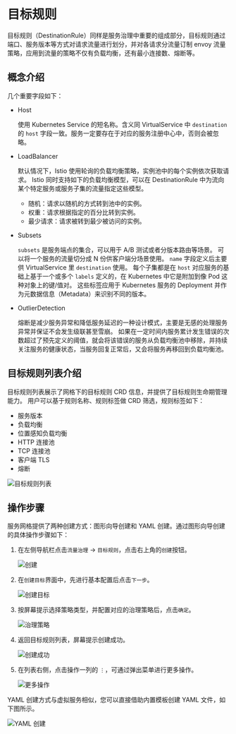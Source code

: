 # 目标规则

目标规则（DestinationRule）同样是服务治理中重要的组成部分，目标规则通过端口、服务版本等方式对请求流量进行划分，并对各请求分流量订制 envoy 流量策略，应用到流量的策略不仅有负载均衡，还有最小连接数、熔断等。

## 概念介绍

几个重要字段如下：

- Host

    使用 Kubernetes Service 的短名称。含义同 VirtualService 中 `destination` 的 `host` 字段一致。服务一定要存在于对应的服务注册中心中，否则会被忽略。

- LoadBalancer

    默认情况下，Istio 使用轮询的负载均衡策略，实例池中的每个实例依次获取请求。
    Istio 同时支持如下的负载均衡模型，可以在 DestinationRule 中为流向某个特定服务或服务子集的流量指定这些模型。

    - 随机：请求以随机的方式转到池中的实例。
    - 权重：请求根据指定的百分比转到实例。
    - 最少请求：请求被转到最少被访问的实例。

- Subsets

    `subsets` 是服务端点的集合，可以用于 A/B 测试或者分版本路由等场景。
    可以将一个服务的流量切分成 N 份供客户端分场景使用。
    `name` 字段定义后主要供 VirtualService 里 `destination` 使用。
    每个子集都是在 `host` 对应服务的基础上基于一个或多个 `labels` 定义的，在 Kubernetes 中它是附加到像 Pod 这种对象上的键/值对。
    这些标签应用于 Kubernetes 服务的 Deployment 并作为元数据信息（Metadata）来识别不同的版本。

- OutlierDetection

    熔断是减少服务异常和降低服务延迟的一种设计模式，主要是无感的处理服务异常并保证不会发生级联甚至雪崩。
    如果在一定时间内服务累计发生错误的次数超过了预先定义的阈值，就会将该错误的服务从负载均衡池中移除，并持续关注服务的健康状态，当服务回复正常后，又会将服务再移回到负载均衡池。

## 目标规则列表介绍

目标规则列表展示了网格下的目标规则 CRD 信息，并提供了目标规则生命期管理能力。
用户可以基于规则名称、规则标签做 CRD 筛选，规则标签如下：

- 服务版本
- 负载均衡
- 位置感知负载均衡
- HTTP 连接池
- TCP 连接池
- 客户端 TLS
- 熔断

![目标规则列表](https://docs.daocloud.io/daocloud-docs-images/docs/mspider/images/destirule06.png)

## 操作步骤

服务网格提供了两种创建方式：图形向导创建和 YAML 创建。通过图形向导创建的具体操作步骤如下：

1. 在左侧导航栏点击`流量治理` -> `目标规则`，点击右上角的`创建`按钮。

    ![创建](https://docs.daocloud.io/daocloud-docs-images/docs/mspider/images/destirule01.png)

2. 在`创建目标`界面中，先进行基本配置后点击`下一步`。

    ![创建目标](https://docs.daocloud.io/daocloud-docs-images/docs/mspider/images/destirule02.png)

3. 按屏幕提示选择策略类型，并配置对应的治理策略后，点击`确定`。

    ![治理策略](https://docs.daocloud.io/daocloud-docs-images/docs/mspider/images/destirule03.png)

4. 返回目标规则列表，屏幕提示创建成功。

    ![创建成功](https://docs.daocloud.io/daocloud-docs-images/docs/mspider/images/destirule04.png)

5. 在列表右侧，点击操作一列的 `⋮`，可通过弹出菜单进行更多操作。

    ![更多操作](https://docs.daocloud.io/daocloud-docs-images/docs/mspider/images/destirule05.png)

YAML 创建方式与虚拟服务相似，您可以直接借助内置模板创建 YAML 文件，如下图所示。

![YAML 创建](https://docs.daocloud.io/daocloud-docs-images/docs/mspider/images/destirule07.png)

